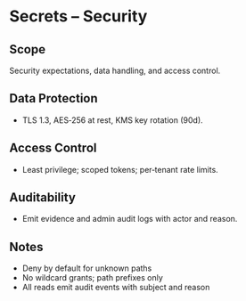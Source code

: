 # Secrets – Security

## Scope
Security expectations, data handling, and access control.

## Data Protection
- TLS 1.3, AES‑256 at rest, KMS key rotation (90d).

## Access Control
- Least privilege; scoped tokens; per‑tenant rate limits.

## Auditability
- Emit evidence and admin audit logs with actor and reason.

## Notes
- Deny by default for unknown paths
- No wildcard grants; path prefixes only
- All reads emit audit events with subject and reason
